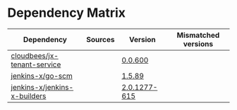 # Dependency Matrix

Dependency | Sources | Version | Mismatched versions
---------- | ------- | ------- | -------------------
[cloudbees/jx-tenant-service](https://github.com/cloudbees/jx-tenant-service) |  | [0.0.600](https://github.com/cloudbees/jx-tenant-service/releases/tag/v0.0.600) | 
[jenkins-x/go-scm](https://github.com/jenkins-x/go-scm) |  | [1.5.89]() | 
[jenkins-x/jenkins-x-builders](https://github.com/jenkins-x/jenkins-x-builders) |  | [2.0.1277-615]() | 
